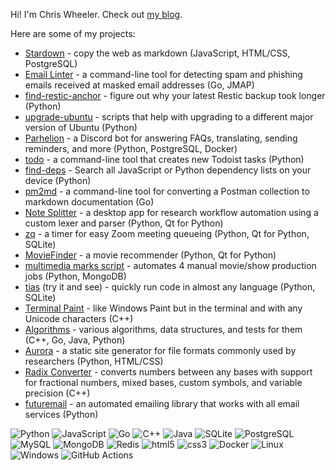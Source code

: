 Hi! I'm Chris Wheeler. Check out [my blog](https://chriswheeler.dev).

Here are some of my projects:

* [Stardown](https://github.com/Stardown-app/Stardown) - copy the web as markdown (JavaScript, HTML/CSS, PostgreSQL)
* [Email Linter](https://github.com/wheelercj/email-linter) - a command-line tool for detecting spam and phishing emails received at masked email addresses (Go, JMAP)
* [find-restic-anchor](https://github.com/wheelercj/find-restic-anchor) - figure out why your latest Restic backup took longer (Python)
* [upgrade-ubuntu](https://github.com/wheelercj/upgrade-ubuntu) - scripts that help with upgrading to a different major version of Ubuntu (Python)
* [Parhelion](https://github.com/wheelercj/Parhelion) - a Discord bot for answering FAQs, translating, sending reminders, and more (Python, PostgreSQL, Docker)
* [todo](https://github.com/wheelercj/todo) - a command-line tool that creates new Todoist tasks (Python)
* [find-deps](https://github.com/wheelercj/find-deps) - Search all JavaScript or Python dependency lists on your device (Python)
* [pm2md](https://github.com/wheelercj/pm2md) - a command-line tool for converting a Postman collection to markdown documentation (Go)
* [Note Splitter](https://github.com/wheelercj/note-splitter) - a desktop app for research workflow automation using a custom lexer and parser (Python, Qt for Python)
* [zq](https://github.com/wheelercj/zq) - a timer for easy Zoom meeting queueing (Python, Qt for Python, SQLite)
* [MovieFinder](https://github.com/chizuo/COMP587-MovieApplication) - a movie recommender (Python, Qt for Python)
* [multimedia marks script](https://github.com/wheelercj/multimedia-marks-script) - automates 4 manual movie/show production jobs (Python, MongoDB)
* [tias](https://github.com/wheelercj/tias) (try it and see) - quickly run code in almost any language (Python, SQLite)
* [Terminal Paint](https://github.com/wheelercj/terminal-paint) - like Windows Paint but in the terminal and with any Unicode characters (C++)
* [Algorithms](https://github.com/wheelercj/Algorithms) - various algorithms, data structures, and tests for them (C++, Go, Java, Python)
* [Aurora](https://github.com/wheelercj/aurora) - a static site generator for file formats commonly used by researchers (Python, HTML/CSS)
* [Radix Converter](https://github.com/wheelercj/Radix-Converter) - converts numbers between any bases with support for fractional numbers, mixed bases, custom symbols, and variable precision (C++)
* [futuremail](https://github.com/wheelercj/futuremail) - an automated emailing library that works with all email services (Python)

<!-- Logo names used by shields.io: https://github.com/simple-icons/simple-icons/blob/master/slugs.md -->
<!-- The hex number after the logo name is the badge's color. More options and details here: https://shields.io/badges/endpoint-badge -->
![Python](https://img.shields.io/badge/-Python-F9DC3E.svg?logo=Python&style=for-the-badge)
![JavaScript](https://img.shields.io/badge/JavaScript-F7DF1E.svg?logo=JavaScript&style=for-the-badge&logoColor=white)
![Go](https://img.shields.io/badge/Go-00ADD8.svg?logo=Go&style=for-the-badge&logoColor=white)
![C++](https://img.shields.io/badge/-C++-365dbf.svg?logo=C%2B%2B&style=for-the-badge)
![Java](https://img.shields.io/badge/Java-007396.svg?logo=Java&style=for-the-badge)
![SQLite](https://img.shields.io/badge/SQLite-%2307405e.svg?logo=sqlite&style=for-the-badge&logoColor=white)
![PostgreSQL](https://img.shields.io/badge/PostgreSQL-336791.svg?logo=postgresql&style=for-the-badge&logoColor=white)
![MySQL](https://img.shields.io/badge/mysql-3e6e93.svg?logo=mysql&style=for-the-badge&logoColor=white)
![MongoDB](https://img.shields.io/badge/mongodb-116149.svg?logo=mongodb&style=for-the-badge&logoColor=white)
![Redis](https://img.shields.io/badge/redis-d32b20.svg?logo=redis&style=for-the-badge&logoColor=white)
![html5](https://img.shields.io/badge/html5-ee6428.svg?logo=html5&style=for-the-badge&logoColor=white)
![css3](https://img.shields.io/badge/css3-2a61ea.svg?logo=css3&style=for-the-badge&logoColor=white)
![Docker](https://img.shields.io/badge/docker-white.svg?logo=docker&style=for-the-badge&logoColor=039bfb)
![Linux](https://img.shields.io/badge/-Linux-6C6694.svg?logo=linux&style=for-the-badge)
![Windows](https://img.shields.io/badge/-Windows-0078D6.svg?logo=windows&style=for-the-badge)
![GitHub Actions](https://img.shields.io/badge/GitHub%20Actions-2088FF.svg?logo=githubactions&style=for-the-badge&logoColor=white)
